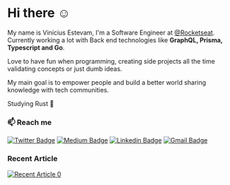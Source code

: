 # Hi there :relaxed:
My name is Vinícius Estevam, I'm a Software Engineer at [@Rocketseat](https://github.com/rocketseat).\
Currently working a lot with Back end technologies like **GraphQL, Prisma, Typescript and Go**.

Love to have fun when programming, creating side projects all the time validating concepts or just dumb ideas.

My main goal is to empower people and build a better world sharing knowledge with tech communities.

Studying Rust :crab:

### :mailbox: Reach me	
[![Twitter Badge](https://img.shields.io/badge/Twitter-1DA1F2?style=flat-square&logo=twitter&logoColor=white&link=https://twitter.com/viniciusestev1)](https://twitter.com/viniciusestev1)
[![Medium Badge](https://img.shields.io/badge/Medium-12100E?style=flat-square&logo=medium&logoColor=white&link=https://viniciusestevam.medium.com/)](https://viniciusestevam.medium.com/)
[![Linkedin Badge](https://img.shields.io/badge/-LinkedIn-blue?style=flat-square&logo=Linkedin&logoColor=white&link=https://www.linkedin.com/in/vinicius-estevam1/)](https://www.linkedin.com/in/vinicius-estevam1/)
[![Gmail Badge](https://img.shields.io/badge/-Gmail-c14438?style=flat-square&logo=Gmail&logoColor=white&link=mailto:estevamvinicius31@gmail.com)](mailto:estevamvinicius31@gmail.com)


### Recent Article
<a target="_blank" href="https://github-readme-medium-recent-article.vercel.app/medium/@viniciusestevam/0"><img src="https://github-readme-medium-recent-article.vercel.app/medium/@viniciusestevam/0" alt="Recent Article 0"> 
